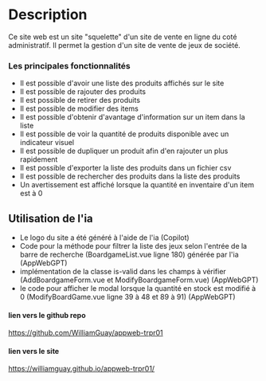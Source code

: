 # Description

Ce site web est un site "squelette" d'un site de vente en ligne du coté administratif. Il permet la gestion d'un site de vente de jeux de société.

### Les principales fonctionnalités

- Il est possible d'avoir une liste des produits affichés sur le site
- Il est possible de rajouter des produits
- Il est possible de retirer des produits
- Il est possible de modifier des items
- Il est possible d'obtenir d'avantage d'information sur un item dans la liste
- Il est possible de voir la quantité de produits disponible avec un indicateur visuel
- Il est possible de dupliquer un produit afin d'en rajouter un plus rapidement
- Il est possible d'exporter la liste des produits dans un fichier csv
- Il est possible de rechercher des produits dans la liste des produits
- Un avertissement est affiché lorsque la quantité en inventaire d'un item est à 0

## Utilisation de l'ia

- Le logo du site a été généré à l'aide de l'ia (Copilot)
- Code pour la méthode pour filtrer la liste des jeux selon l'entrée de la barre de recherche (BoardgameList.vue ligne 180) générée par l'ia (AppWebGPT)
- implémentation de la classe is-valid dans les champs à vérifier (AddBoardgameForm.vue et ModifyBoardgameForm.vue) (AppWebGPT)
- le code pour afficher le modal lorsque la quantité en stock est modifié à 0 (ModifyBoardGame.vue ligne 39 à 48 et 89 à 91) (AppWebGPT)

#### lien vers le github repo

https://github.com/WilliamGuay/appweb-trpr01

#### lien vers le site

https://williamguay.github.io/appweb-trpr01/
